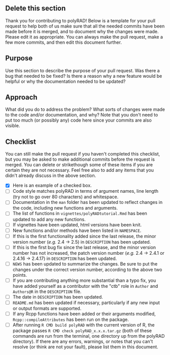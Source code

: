 ## Delete this section

Thank you for contributing to polyRAD!  Below is a template for your pull
request to help both of us make sure that all the needed commits have
been made before it is merged, and to document why the changes were made.
Please edit it as appropriate.  You can always make the pull request,
make a few more commits, and then edit this document further.

## Purpose

Use this section to describe the purpose of your pull request.
Was there a bug that needed to be fixed?  Is there a reason why a new feature
would be helpful or why the documentation needed to be updated?

## Approach

What did you do to address the problem?  What sorts of changes were made
to the code and/or documentation, and why?  Note that you don't need to
put too much (or possibly any) code here since your commits are also
visible.

## Checklist

You can still make the pull request if you haven't completed this checklist,
but you may be asked to make additional commits before the request is merged.
You can delete or strikethough some of these items if you are certain they are
not necessary.  Feel free also to add any items that you didn't already discuss
in the above section.

- [x] Here is an example of a checked box.
- [ ] Code style matches polyRAD in terms of argument names, line length
(try not to go over 80 characters) and whitespace.
- [ ] Documentation in the `man` folder has been updated to reflect changes in
the code, including new functions and arguments.
- [ ] The list of functions in `vignettes/polyRADtutorial.Rmd` has been updated
to add any new functions.
- [ ] If vignettes have been updated, html versions have been knit.
- [ ] New functions and/or methods have been listed in `NAMESPACE`.
- [ ] If this is the first functionality added since the last release, 
the minor version number (_e.g._ 2.4 -> 2.5) in `DESCRIPTION` has been updated.
- [ ] If this is the first bug fix since the last release, and the minor
version number has not increased, the patch version number (_e.g._ 2.4 -> 2.4.1
or 2.4.16 -> 2.4.17) in `DESCRIPTION` has been updated.
- [ ] `NEWS` has been updated to summarize the changes.  Be sure to put the
changes under the correct version number, according to the above two points.
- [ ] If you are contributing anything more substantial than a typo fix, you
have added yourself as a contributor with the "ctb" role in `Author` and
`Authors@R` in the `DESCRIPTION` file.
- [ ] The date in `DESCRIPTION` has been updated.
- [ ] `README.md` has been updated if necessary, particularly if any new input
or output formats are supported.
- [ ] If any Rcpp functions have been added or their arguments modified,
`Rcpp::compileAttributes` has been run on the package.
- [ ] After running `R CMD build polyRAD` with the current version of R, the package
passes `R CMD check polyRAD_x.x.x.tar.gz` (both of these commands are run from the
terminal, one directory up from the polyRAD directory).  If there are any errors,
warnings, or notes that you can't resolve (or think are not your fault), please
list them in this document.
